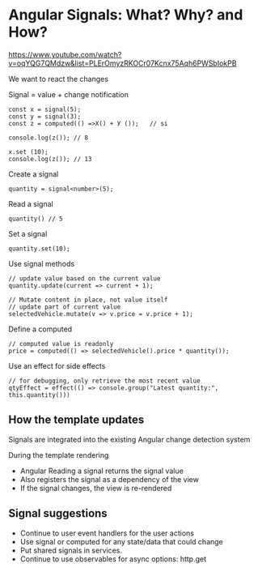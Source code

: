 # Angular Signals: What? Why? and How?
https://www.youtube.com/watch?v=oqYQG7QMdzw&list=PLErOmyzRKOCr07Kcnx75Aqh6PWSbIokPB

We want to react the changes

Signal = value + change notification

```
const x = signal(5);
const y = signal(3);
const z = computed(() =>X() + У ());   // si

console.log(z()); // 8

x.set (10);
console.log(z()); // 13
```

Create a signal
```
quantity = signal<number>(5);
```

Read a signal
```
quantity() // 5
```

Set a signal
```
quantity.set(10);
```

Use signal methods
```
// update value based on the current value
quantity.update(current => current + 1);

// Mutate content in place, not value itself 
// update part of current value 
selectedVehicle.mutate(v => v.price = v.price + 1);
```
Define a computed 
```
// computed value is readonly
price = computed(() => selectedVehicle().price * quantity());
```

Use an effect for side effects
```
// for debugging, only retrieve the most recent value
qtyEffect = effect(() => console.group("Latest quantity:", this.quantity()))  
```


## How the template updates
Signals are integrated into the existing Angular change detection system

During the template rendering
- Angular Reading a signal returns the signal value
- Also registers the signal as a dependency of the view
- If the signal changes, the view is re-rendered


## Signal suggestions
- Continue to user event handlers for the user actions
- Use signal or computed for any state/data that could change
- Put shared signals in services.
- Continue to use observables for async options: http.get
